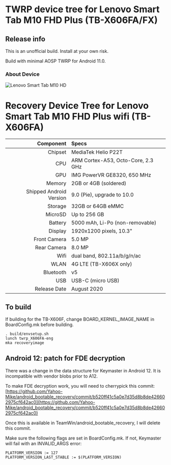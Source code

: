 # TWRP device tree for Lenovo Smart Tab M10 FHD Plus (TB-X606FA/FX)

## Release info
This is an unofficial build.  Install at your own risk.

Build with minimal AOSP TWRP for Android 11.0.

### About Device

![Lenovo Smart Tab M10 HD](https://download.lenovo.com/images/ProdImageSmart/amazon_alexa.jpg "Lenovo Smart Tab M10 FHD Plus (TB-X606FA)")

Recovery Device Tree for Lenovo Smart Tab M10 FHD Plus wifi (TB-X606FA)
=======================================================================
Component   | Specs
-------:|:-------------------------
Chipset| MediaTek Helio P22T
CPU | ARM Cortex-A53, Octo-Core, 2.3 GHz
GPU     | IMG PowerVR GE8320, 650 MHz
Memory  | 2GB or 4GB (soldered)
Shipped Android Version | 9.0 (Pie), upgrade to 10.0
Storage | 32GB or 64GB eMMC
MicroSD | Up to 256 GB
Battery | 5000 mAh, Li-Po (non-removable)
Display | 1920x1200 pixels, 10.3"
Front Camera | 5.0 MP
Rear Camera  | 8.0 MP
Wifi | dual band, 802.11a/b/g/n/ac
WLAN | 4G LTE   (TB-X606X only)
Bluetooth | v5
USB | USB-C (micro USB)
Release Date | August 2020


## To build
If building for the TB-X606F, change BOARD_KERNEL_IMAGE_NAME in BoardConfig.mk before building.
```
. build/envsetup.sh
lunch twrp_X606FA-eng
mka recoveryimage
```

## Android 12: patch for FDE decryption
There was a change in the data structure for Keymaster in Android 12.  It is incompatible with vendor blobs prior to A12.

To make FDE decryption work, you will need to cherrypick this commit: [https://github.com/Yahoo-Mike/android_bootable_recovery/commit/b520ff41c5a0e7d35d8b8de426602975cf642ac0](https://github.com/Yahoo-Mike/android_bootable_recovery/commit/b520ff41c5a0e7d35d8b8de426602975cf642ac0)

Once this is available in TeamWin/android_bootable_recovery, I will delete this commit.

Make sure the following flags are set in BoardConfig.mk.  If not, Keymaster will fail with an INVALID_ARGS error:
```
PLATFORM_VERSION := 127
PLATFORM_VERSION_LAST_STABLE := $(PLATFORM_VERSION)
```
